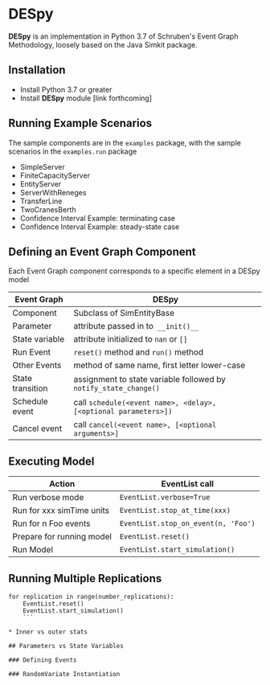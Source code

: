 # DESpy
__DESpy__ is an implementation in Python 3.7 of Schruben's Event Graph Methodology, loosely based on the Java Simkit package.

## Installation

* Install Python 3.7 or greater
* Install __DESpy__ module [link forthcoming]

## Running Example Scenarios
The sample components are in the ``examples`` package, with the 
sample scenarios in the ``examples.run`` package
* SimpleServer
* FiniteCapacityServer
* EntityServer
* ServerWithReneges
* TransferLine
* TwoCranesBerth
* Confidence Interval Example: terminating case
* Confidence Interval Example: steady-state case

## Defining an Event Graph Component
Each Event Graph component corresponds to a specific element in a DESpy model

|Event Graph|DESpy|
|-----------|-----|
|Component  |Subclass of SimEntityBase|
|Parameter  |attribute passed in to`` __init()__``|
|State variable| attribute initialized to ``nan`` or ``[]``|
|Run Event| ``reset()`` method and ``run()`` method|
|Other Events|method of same name, first letter lower-case|
|State transition|assignment to state variable followed by ``notify_state_change()``|
|Schedule event|call ``schedule(<event name>, <delay>, [<optional parameters>])``|
|Cancel event|call ``cancel(<event name>, [<optional arguments>]`` |

## Executing Model

|Action|EventList call|
|------|--------------|
|Run verbose mode|``EventList.verbose=True``|
|Run for xxx simTime units|``EventList.stop_at_time(xxx)``|
|Run for n Foo events|``EventList.stop_on_event(n, 'Foo')``
|Prepare for running model|``EventList.reset()``|
|Run Model|``EventList.start_simulation()``|

## Running Multiple Replications

```
for replication in range(number_replications):
    EventList.reset()
    EventList.start_simulation()
    ```

* Inner vs outer stats

## Parameters vs State Variables

### Defining Events

### RandomVariate Instantiation
